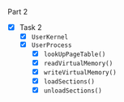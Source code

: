 Part 2

- [x] Task 2
  - [x] `UserKernel`
  - [x] `UserProcess`
    - [x] `lookUpPageTable()`
    - [x] `readVirtualMemory()`
    - [x] `writeVirtualMemory()`
    - [x] `loadSections()`
    - [x] `unloadSections()`